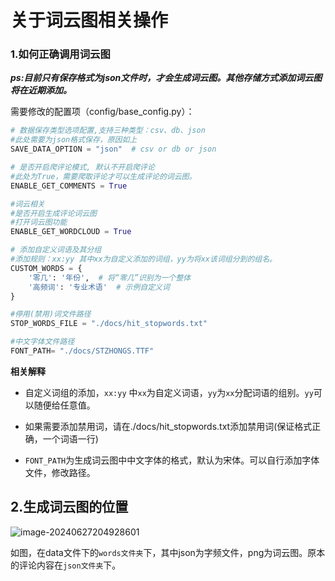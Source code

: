 # 关于词云图相关操作

### 1.如何正确调用词云图

***ps:目前只有保存格式为json文件时，才会生成词云图。其他存储方式添加词云图将在近期添加。***

需要修改的配置项（config/base_config.py）：

```python
# 数据保存类型选项配置,支持三种类型：csv、db、json
#此处需要为json格式保存，原因如上
SAVE_DATA_OPTION = "json"  # csv or db or json
```

```python
# 是否开启爬评论模式, 默认不开启爬评论
#此处为True，需要爬取评论才可以生成评论的词云图。
ENABLE_GET_COMMENTS = True
```

```python
#词云相关
#是否开启生成评论词云图
#打开词云图功能
ENABLE_GET_WORDCLOUD = True
```

```python
# 添加自定义词语及其分组
#添加规则：xx:yy 其中xx为自定义添加的词组，yy为将xx该词组分到的组名。
CUSTOM_WORDS = {
    '零几': '年份',  # 将“零几”识别为一个整体
    '高频词': '专业术语'  # 示例自定义词
}
```

```python
#停用(禁用)词文件路径
STOP_WORDS_FILE = "./docs/hit_stopwords.txt"
```

```python
#中文字体文件路径
FONT_PATH= "./docs/STZHONGS.TTF"
```

**相关解释**

- 自定义词组的添加，`xx:yy` 中`xx`为自定义词语，`yy`为`xx`分配词语的组别。`yy`可以随便给任意值。

- 如果需要添加禁用词，请在./docs/hit_stopwords.txt添加禁用词(保证格式正确，一个词语一行)
- `FONT_PATH`为生成词云图中中文字体的格式，默认为宋体。可以自行添加字体文件，修改路径。

## 2.生成词云图的位置

![image-20240627204928601](https://rosyrain.oss-cn-hangzhou.aliyuncs.com/img2/202406272049662.png)

如图，在data文件下的`words文件夹`下，其中json为字频文件，png为词云图。原本的评论内容在`json文件夹`下。